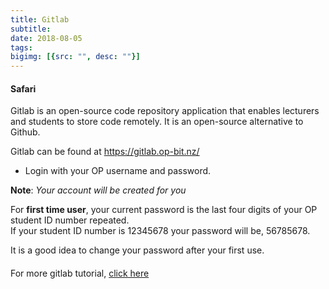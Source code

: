 ```yaml
---
title: Gitlab
subtitle:
date: 2018-08-05
tags: 
bigimg: [{src: "", desc: ""}]
---
```


<h4>Safari</h4>

Gitlab is an open-source code repository application that enables lecturers and students to store code remotely. It is an open-source alternative to Github.

Gitlab can be found at https://gitlab.op-bit.nz/

* Login with your OP username and password. 

<b>Note</b>: <i>Your account will be created for you</i>

For <b>first time user</b>, your current password is the last four digits of your OP student ID number repeated.<br>
If your student ID number is 12345678 your password will be, 56785678.

It is a good idea to change your password after your first use.

<h4></h4>

For more gitlab tutorial, <a href="/img/Gitlab+How+To+Guide.pdf" id="opLink">click here</a>